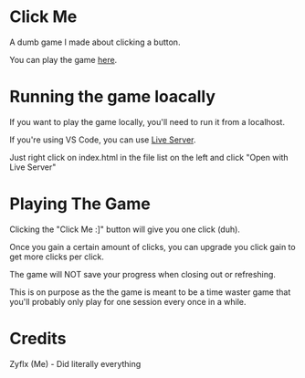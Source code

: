 # Click Me

A dumb game I made about clicking a button.

You can play the game [here](zyflx.neocities.org).

# Running the game loacally

If you want to play the game locally, you'll need to run it from a localhost.

If you're using VS Code, you can use [Live Server](https://marketplace.visualstudio.com/items?itemName=ritwickdey.LiveServer).

Just right click on index.html in the file list on the left and click "Open with Live Server"


# Playing The Game

Clicking the "Click Me :]" button will give you one click (duh).

Once you gain a certain amount of clicks, you can upgrade you click gain to get more clicks per click.

The game will NOT save your progress when closing out or refreshing.

This is on purpose as the the game is meant to be a time waster game that you'll probably only play for one session every once in a while.

# Credits

Zyflx (Me) - Did literally everything
